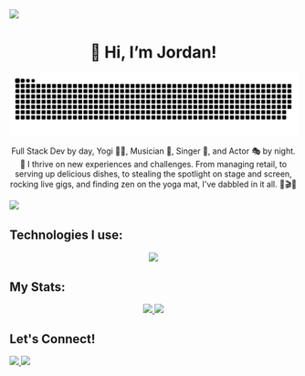 <img src="https://user-images.githubusercontent.com/73097560/115834477-dbab4500-a447-11eb-908a-139a6edaec5c.gif">
 <h1 align="center">👋 Hi, I’m Jordan!</h1>

<div align="center">
  <img  src="https://github.com/1999AZZAR/1999AZZAR/blob/main/resources/img/grid-snake.svg"
       alt="snake" /></a>
</div>

<p align="center">Full Stack Dev by day, Yogi 🧘‍♂️, Musician 🎵, Singer 🎤, and Actor 🎭 by night. 🌟 I thrive on new experiences and challenges. From managing retail, to serving up delicious dishes, to stealing the spotlight on stage and screen, rocking live gigs, and finding zen on the yoga mat, I've dabbled in it all. 🌆🎬🎸</p>

<img src="https://user-images.githubusercontent.com/73097560/115834477-dbab4500-a447-11eb-908a-139a6edaec5c.gif">

<h2>Technologies I use:</h2>
<p align="center">
    <img src="https://skillicons.dev/icons?i=github,js,react,nodejs,express,mongodb,apollo,graphql,mysql,sequelize,heroku,html,css,regex,jest,bootstrap,vscode,discord&perline=9" />
</p>  

<h2>My Stats:</h2>
<p align="center">
<a href="https://github.com/jordanolguin">
  <img height="180em" src="https://github-readme-stats-eight-theta.vercel.app/api?username=jordanolguin&show_icons=true&theme=algolia&include_all_commits=true&count_private=true"/>
  <img height="180em" src="https://github-readme-stats-eight-theta.vercel.app/api/top-langs/?username=jordanolguin&layout=compact&langs_count=8&theme=algolia"/>
</a>
</p>

<h2>Let's Connect!</h2>
 <a href="https://www.linkedin.com/in/jordan-olguin-5897b7280/" target="_blank">
    <img src="https://skillicons.dev/icons?i=linkedin&perline=9" />
  </a>

 <img src="https://user-images.githubusercontent.com/73097560/115834477-dbab4500-a447-11eb-908a-139a6edaec5c.gif">
 
<!---
jordanolguin/jordanolguin is a ✨ special ✨ repository because its `README.md` (this file) appears on your GitHub profile.
You can click the Preview link to take a look at your changes.
--->
